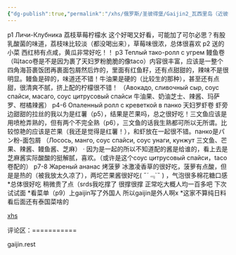 ```yaml
---
{"dg-publish":true,"permalink":"/xhs/俄罗斯/圣彼得堡/Gaijin2_瓦西里岛（近彼得格勒）/","tags":["rednote","圣彼得堡"],"updated":"2025-03-30T20:40:27.816+08:00"}
---
```


 

p1 Личи-Клубника 荔枝草莓柠檬水 这个好喝又好看，可能加了可尔必思？有股乳酸菌的味道，荔枝味比较淡（都没喝出来），草莓味很浓，总体很喜欢
p2 送的小菜 西红柿有点咸，黄瓜非常好吃！！
p3 Теплый тако-ролл с угрем 鳗鱼卷 （叫taco卷是不是因为裹了天妇罗粉脆脆的像taco）内容很丰富，应该是一整个四角海苔裹饭团再裹面包屑然后炸的，里面有红鱼籽，还有点甜甜的，辣味不是很明显。鳗鱼是碎的，味道还不错！牛油果是硬的（比较生的那种），甚至还有点甜，很清爽不腻，挤上配的柠檬很不错！
（Авокадо, сливочный сыр, соус спайси, масаго, соус цитрусовый спайси 牛油果、奶油芝士、辣酱、玛萨罗、柑橘辣酱）
p4-6 Опаленный ролл с креветкой в панко 天妇罗虾卷 虾旁边甜甜的拉丝的我以为是红薯（p5），结果是芒果吗，总之很好吃！三文鱼应该是用喷枪弄熟的，但有两个不完全熟（p6），三文鱼的话我生熟都可所以无所谓。比较惊艳的应该是芒果（我还是觉得是红薯！），和虾放在一起很不错。панко是パン粉-面包屑
（Лосось, манго, соус спайси, соус унаги, кунжут 三文鱼、芒果、辣酱、鳗鱼酱、芝麻）
· 因为是一起的所以不知道配的酱是给谁的，看上去是芝麻酱实际酸酸的挺解腻，喜欢。（或许是这个соус цитрусовый спайси，taco卷配的）
p7-8 Жареный ананас 烤菠萝 冰激凌香草的很好吃，菠萝有点酸，但是是热的（被我放太久凉了），两坨芒果酱很好吃( ﻿˶﻿´﹃`˵﻿ ) ，气泡很多棉花糖口感
*总体很好吃 稍微贵了点（srds我吃撑了 很撑很撑 正常吃大概人均一百多吧 下次试试面
*看菜单（p9）上gaijin写了外国人 所以gaijin是外人啊x
*这家不算纯日料 看后面还有泰国菜啥的

[xhs](https://www.xiaohongshu.com/explore/646f8373000000002702945f?xsec_token=ABvrMPeEuebBFmWxkeojgvgnUikQL3rVI4EEoQ8N3Eco4=&xsec_source=pc_user)

评论区：===========

gaijin.rest